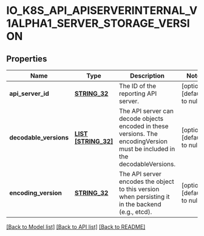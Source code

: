# IO_K8S_API_APISERVERINTERNAL_V1ALPHA1_SERVER_STORAGE_VERSION

## Properties
Name | Type | Description | Notes
------------ | ------------- | ------------- | -------------
**api_server_id** | [**STRING_32**](STRING_32.md) | The ID of the reporting API server. | [optional] [default to null]
**decodable_versions** | [**LIST [STRING_32]**](STRING_32.md) | The API server can decode objects encoded in these versions. The encodingVersion must be included in the decodableVersions. | [optional] [default to null]
**encoding_version** | [**STRING_32**](STRING_32.md) | The API server encodes the object to this version when persisting it in the backend (e.g., etcd). | [optional] [default to null]

[[Back to Model list]](../README.md#documentation-for-models) [[Back to API list]](../README.md#documentation-for-api-endpoints) [[Back to README]](../README.md)


